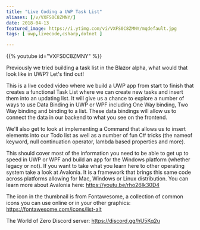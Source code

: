 ```yaml
---
title: "Live Coding a UWP Task List"
aliases: [/v/VXFS0C8ZMNY/]
date: 2018-04-13
featured_image: https://i.ytimg.com/vi/VXFS0C8ZMNY/mqdefault.jpg
tags: [ uwp,livecode,csharp,dotnet ]

---
```


{{% youtube id="VXFS0C8ZMNY" %}}

Previously we tried building a task list in the Blazor alpha, what would that look like in UWP? Let's find out!

This is a live coded video where we build a UWP app from start to finish that creates a functional Task List where we can create new tasks and insert them into an updating list. It will give us a chance to explore a number of ways to use Data Binding in UWP or WPF including One Way binding, Two Way binding and binding to a list. These data bindings will allow us to connect the data in our backend to what you see on the frontend.

We'll also get to look at implementing a Command that allows us to insert elements into our Todo list as well as a number of fun C# tricks (the nameof keyword, null continuation operator, lambda based properties and more).

This should cover most of the information you need to be able to get up to speed in UWP or WPF and build an app for the Windows platform (whether legacy or not). If you want to take what you learn here to other operating system take a look at Avalonia. It is a framework that brings this same code across platforms allowing for Mac, Windows or Linux distribution. You can learn more about Avalonia here: https://youtu.be/rho26Ik30D4

The icon in the thumbnail is from Fontawesome, a collection of common icons you can use online or in your other graphics: https://fontawesome.com/icons/list-alt

The World of Zero Discord server: https://discord.gg/hU5Kq2u